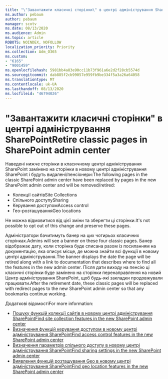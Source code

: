 ```yaml
---
title: "\"Завантажити класичні сторінки\" в центрі адміністрування SharePoint"
ms.author: pebaum
author: pebaum
manager: scotv
ms.date: 08/13/2020
ms.audience: Admin
ms.topic: article
ROBOTS: NOINDEX, NOFOLLOW
localization_priority: Priority
ms.collection: Adm_O365
ms.custom:
- "6165"
- "9001459"
ms.openlocfilehash: 5981bb4a83e90cc11b73f961a6e2d2f28cb5574d
ms.sourcegitcommit: dab885f2cb99057e959fb9be334f5a3a26a64058
ms.translationtype: MT
ms.contentlocale: uk-UA
ms.lasthandoff: 08/13/2020
ms.locfileid: "46794026"
---
```

# <a name="retire-classic-pages-in-sharepoint-admin-center"></a><span data-ttu-id="99d89-102">"Завантажити класичні сторінки" в центрі адміністрування SharePoint</span><span class="sxs-lookup"><span data-stu-id="99d89-102">Retire classic pages in SharePoint admin center</span></span>

<span data-ttu-id="99d89-103">Наведені нижче сторінки в класичному центрі адміністрування SharePoint замінено на сторінки в новому центрі адміністрування SharePoint і будуть видалені/пенсіонери:</span><span class="sxs-lookup"><span data-stu-id="99d89-103">The following pages in the classic SharePoint admin center have been replaced by pages in the new SharePoint admin center and will be removed/retired:</span></span> 

- <span data-ttu-id="99d89-104">Колекції сайтів</span><span class="sxs-lookup"><span data-stu-id="99d89-104">Site Collections</span></span> 
- <span data-ttu-id="99d89-105">Спільного доступу</span><span class="sxs-lookup"><span data-stu-id="99d89-105">Sharing</span></span>
- <span data-ttu-id="99d89-106">Керування доступом</span><span class="sxs-lookup"><span data-stu-id="99d89-106">Access control</span></span>
- <span data-ttu-id="99d89-107">Гео-розташування</span><span class="sxs-lookup"><span data-stu-id="99d89-107">Geo locations</span></span>

<span data-ttu-id="99d89-108">Не можна відмовитися від цієї зміни та зберегти ці сторінки.</span><span class="sxs-lookup"><span data-stu-id="99d89-108">It's not possible to opt out of this change and preserve these pages.</span></span>

<span data-ttu-id="99d89-109">Адміністратори бачитимуть банер на цих чотирьох класичних сторінках.</span><span class="sxs-lookup"><span data-stu-id="99d89-109">Admins will see a banner on these four classic pages.</span></span> <span data-ttu-id="99d89-110">Банер відображає дату, коли сторінка буде списана разом із посиланням на документацію, яка описує місце, де можна знайти всі функції в новому центрі адміністрування.</span><span class="sxs-lookup"><span data-stu-id="99d89-110">The banner displays the date the page will be retired along with a link to documentation that describes where to find all the features in the new admin center.</span></span> <span data-ttu-id="99d89-111">Після дати виходу на пенсію ці класичні сторінки буде замінено на сторінки перенаправлення на новий Центр адміністрування SharePoint, щоб будь-які закладки продовжували працювати.</span><span class="sxs-lookup"><span data-stu-id="99d89-111">After the retirement date, these classic pages will be replaced with redirect pages to the new SharePoint admin center so that any bookmarks continue working.</span></span>
  
<span data-ttu-id="99d89-112">Додаткові відомості</span><span class="sxs-lookup"><span data-stu-id="99d89-112">For more information:</span></span>

- [<span data-ttu-id="99d89-113">Пошуку функцій колекції сайтів в новому центрі адміністрування SharePoint</span><span class="sxs-lookup"><span data-stu-id="99d89-113">Find site collection features in the new SharePoint admin center</span></span>](https://docs.microsoft.com/sharepoint/site-collections-page)
- [<span data-ttu-id="99d89-114">Визначення функцій керування доступом в новому центрі адміністрування SharePoint</span><span class="sxs-lookup"><span data-stu-id="99d89-114">Find access control features in the new SharePoint admin center</span></span>](https://docs.microsoft.com/sharepoint/control-access)
- [<span data-ttu-id="99d89-115">Визначення параметрів спільного доступу в новому центрі адміністрування SharePoint</span><span class="sxs-lookup"><span data-stu-id="99d89-115">Find sharing settings in the new SharePoint admin center</span></span>](https://docs.microsoft.com/sharepoint/sharing-settings)
- [<span data-ttu-id="99d89-116">Виявлення функцій розташування Geo в новому центрі адміністрування SharePoint</span><span class="sxs-lookup"><span data-stu-id="99d89-116">Find geo location features in the new SharePoint admin center</span></span>](https://docs.microsoft.com/sharepoint/manage-geo-locations)